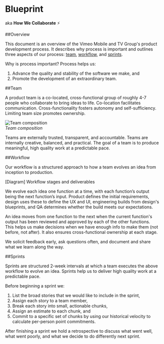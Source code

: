 # Blueprint

aka **How We Collaborate** :zap:

##Overview

This document is an overview of the Vimeo Mobile and TV Group's product development process. It describes why process is important and outlines three aspects of our process: [team](#team), [workflow](#workflow), and [sprints](#sprints).

Why is process important? Process helps us:
 
1. Advance the quality and stability of the software we make, and
2. Promote the development of an extraordinary team.
 
##Team
 
A product team is a co-located, cross-functional group of roughly 4-7 people who collaborate to bring ideas to life. Co-location facilitates communication. Cross-functionality fosters autonomy and self-sufficiency. Limiting team size promotes ownership.
 
![Team composition](https://github.com/vimeo/Blueprint/blob/working-draft/assets/team-composition.png)    
*Team composition*

Teams are externally trusted, transparent, and accountable. Teams are internally creative, balanced, and practical. The goal of a team is to produce meaningful, high quality work at a predictable pace.
 
##Workflow
 
Our workflow is a structured approach to how a team evolves an idea from inception to production.
 
[Diagram]
Workflow stages and deliverables
 
We evolve each idea one function at a time, with each function’s output being the next function’s input. Product defines the initial requirements, design uses these to define the UX and UI, engineering builds from design's blueprints, and QA determines whether the build meets our expectations.
 
An idea moves from one function to the next when the current function's output has been reviewed and approved by each of the other functions. This helps us make decisions when we have enough info to make them (not before, not after). It also ensures cross-functional ownership at each stage.
 
We solicit feedback early, ask questions often, and document and share what we learn along the way.
 
##Sprints
 
Sprints are structured 2-week intervals at which a team executes the above workflow to evolve an idea. Sprints help us to deliver high quality work at a predictable pace.
 
Before beginning a sprint we:
 
1. List the broad stories that we would like to include in the sprint,
2. Assign each story to a team member,
3. Break each story into small, actionable chunks,
4. Assign an estimate to each chunk, and
5. Commit to a specific set of chunks by using our historical velocity to calculate per-person point commitments.
 
After finishing a sprint we hold a retrospective to discuss what went well, what went poorly, and what we decide to do differently next sprint.
